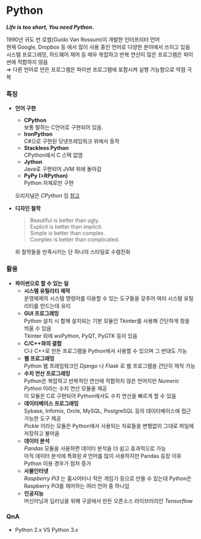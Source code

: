 # Python
**_Life is too short, You need Python._**  

1990년 귀도 반 로썸(Guido Van Rossum)이 개발한 인터프리터 언어  
현재 Google, Dropbox 등 에서 많이 사용 중인 언어로 다양한 분야에서 쓰이고 있음  
시스템 프로그래밍, 하드웨어 제어 등 매우 복잡하고 반복 연산이 많은 프로그램은 파이썬에 적합하지 않음  
⇒ 다른 언어로 만든 프로그램은 파이썬 프로그램에 포함시켜 실행 가능함으로 약점 극복

### 특징
* __언어 구현__  
  + __CPython__  
    보통 말하는 C언어로 구현되어 있음.
  + __IronPython__  
    C#으로 구현된 닷넷프레임워크 위에서 동작
  + __Stackless Python__  
    CPython에서 C 스택 없앰
  + __Jython__  
    Java로 구현되어 JVM 위에 돌아감
  + __PyPy (=RPython)__  
    Python 자체로만 구현  

  오리지널은 _CPython_ 임 [참고](http://python-guide-kr.readthedocs.io/ko/latest/starting/which-python.html)
* __디자인 철학__  
  > Beautiful is better than ugly.  
  > Explicit is better than implicit.  
  > Simple is better than complex.  
  > Complex is better than complicated.  

  위 철학들을 만족시키는 단 하나의 스타일로 수렴진화

### 활용
* __파이썬으로 할 수 있는 일__  
  + __시스템 유틸리티 제작__  
    운영체제의 시스템 명령어를 이용할 수 있는 도구들을 갖추어 여러 시스템 유틸리티를 만드는데 유리
  + __GUI 프로그래밍__  
    Python 설치 시 함께 설치되는 기본 모듈인 Tkinter를 사용해 간단하게 창을 띄울 수 있음  
    Tkinter 외에 wxPython, PyQT, PyGTK 등이 있음  
  + __C/C++와의 결합__  
    C나 C++로 만든 프로그램을 Python에서 사용할 수 있으며 그 반대도 가능  
  + __웹 프로그래밍__  
    Python 웹 프레임워크인 _Django_ 나 _Flask_ 로 웹 프로그램을 간단히 제작 가능  
  + __수치 연산 프로그래밍__  
    Python은 복잡하고 반복적인 연산에 적합하지 않은 언어지만 _Numeric Python_ 이라는 수치 연산 모듈을 제공  
    이 모듈은 C로 구현되어 Python에서도 수치 연산을 빠르게 할 수 있음
  + __데이터베이스 프로그래밍__  
    Sybase, Infomix, Orcle, MySQL, PostgreSQL 등의 데이터베이스에 접근 가능한 도구 제공  
    _Pickle_ 이라는 모듈은 Python에서 사용되는 자료들을 변형없이 그대로 파일에 저장하고 불어옴  
  + __데이터 분석__  
    _Pandas_ 모듈을 사용하면 데이터 분석을 더 쉽고 효과적으로 가능  
    아직 데이터 분석에 특화된 _R_ 언어를 많이 사용하지만 Pandas 등장 이후 Python 이용 경우가 점차 증가  
  + __사물인터넷__  
    _Raspberry Pi3_ 는 홈시어터나 작은 게임기 등으로 만들 수 있는데 Python은 Raspberry Pi3를 제어하는 여러 언어 중 하나임
  + __인공지능__  
    머신러닝과 딥러닝을 위해 구글에서 만든 오픈소스 라이브러리인 _Tensorflow_
### QnA
* Python 2.x VS Python 3.x
